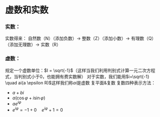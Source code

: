 # 虚数和实数

### 实数：
实数得来：
自然数（N）（添加负数）-> 整数（Z）（添加小数）-> 有理数（Q）（添加无理数）-> 实数（R）

### 虚数：
规定一个虚数单位：$I = \sqrt{-1}$（这样当我们利用判别式计算一元二次方程式，当判别式小于0，也能拥有费实数解）
对于实数，我们能用$i=\sqrt{-1} \quad ai(a \epsilon R)$这样我们称$ai$是虚数
复平面&复数
复数四种表示方法：

- $a+bi$ 
- $a(\cos\varphi+i \sin\varphi)$ 
- $ae^{i \varphi}$ 
- $e^{i\varphi}=-1+0 \quad e^{i\varphi}+1=0$

